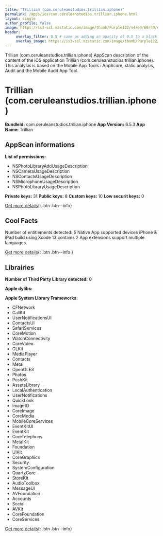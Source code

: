 ```yaml
---
title: "Trillian (com.ceruleanstudios.trillian.iphone)"
permalink: /apps/ios/com.ceruleanstudios.trillian.iphone.html
layout: single
author_profile: false
image: https://is3-ssl.mzstatic.com/image/thumb/Purple122/v4/e4/60/40/e46040aa-a193-311e-d019-a4d803b73dec/AppIcon-0-0-1x_U007emarketing-0-0-0-3-0-0-sRGB-0-0-0-GLES2_U002c0-512MB-85-220-0-0.png/512x512bb.jpg
header: 
     overlay_filter: 0.5 # same as adding an opacity of 0.5 to a black background
     overlay_image: https://is3-ssl.mzstatic.com/image/thumb/Purple122/v4/e4/60/40/e46040aa-a193-311e-d019-a4d803b73dec/AppIcon-0-0-1x_U007emarketing-0-0-0-3-0-0-sRGB-0-0-0-GLES2_U002c0-512MB-85-220-0-0.png/512x512bb.jpg
---
```

Trillian (com.ceruleanstudios.trillian.iphone) AppScan description of the content of the iOS application Trillian (com.ceruleanstudios.trillian.iphone). This analysis is based on the Mobile App Tools : AppScore, static analysis, Audit and the Mobile Audit App Tool.

# Trillian (com.ceruleanstudios.trillian.iphone)

**BundleId:** com.ceruleanstudios.trillian.iphone
**App Version:** 6.5.3
**App Name:** Trillian


## AppScan informations 

**List of permissions:** 
- NSPhotoLibraryAddUsageDescription
- NSCameraUsageDescription
- NSContactsUsageDescription
- NSMicrophoneUsageDescription
- NSPhotoLibraryUsageDescription
  
  
**Private keys:** 31
**Public keys:** 8
**Custom keys:** 10
**Low securit keys:** 0
  
[Get more details](/pricing.html){: .btn .btn--info}

## Cool Facts

Number of entitlements detected: 5
Native App
supported devices iPhone & iPad
build using Xcode 13
contains 2 App extensions
support multiple languages
  
[Get more details](/pricing.html){: .btn .btn--info }

## Librairies 
**Number of Third Party Library detected:** 0


**Apple dylibs:**


**Apple System Library Frameworks:**
- CFNetwork
- CallKit
- UserNotificationsUI
- ContactsUI
- SafariServices
- CoreMotion
- WatchConnectivity
- CoreVideo
- GLKit
- MediaPlayer
- Contacts
- Metal
- OpenGLES
- Photos
- PushKit
- AssetsLibrary
- LocalAuthentication
- UserNotifications
- QuickLook
- ImageIO
- CoreImage
- CoreMedia
- MobileCoreServices
- EventKitUI
- EventKit
- CoreTelephony
- MetalKit
- Foundation
- UIKit
- CoreGraphics
- Security
- SystemConfiguration
- QuartzCore
- StoreKit
- AudioToolbox
- MessageUI
- AVFoundation
- Accounts
- Social
- AVKit
- CoreFoundation
- CoreServices


  
[Get more details](/pricing.html){: .btn .btn--info}

